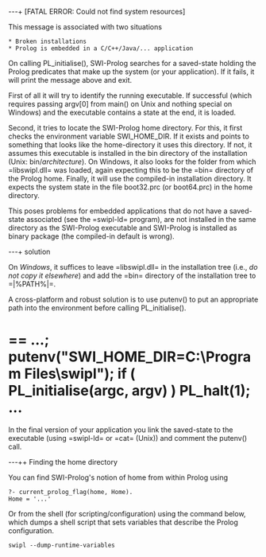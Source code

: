 ---+ [FATAL ERROR: Could not find system resources]

This message is associated with two situations

    * Broken installations
    * Prolog is embedded in a C/C++/Java/... application

On calling PL_initialise(), SWI-Prolog searches for a saved-state
holding the Prolog predicates that make up the system (or your
application). If it fails, it will print the message above and exit.

First of all it will try to identify the running executable. If
successful (which requires passing argv[0] from main() on Unix and
nothing special on Windows) and the executable contains a state at the
end, it is loaded.

Second, it tries to locate the SWI-Prolog home directory. For this, it
first checks the environment variable SWI_HOME_DIR. If it exists and
points to something that looks like the home-directory it uses this
directory. If not, it assumes this executable is installed in the bin
directory of the installation (Unix: bin/_architecture_). On Windows, it
also looks for the folder from which =libswipl.dll= was loaded, again
expecting this to be the =bin= directory of the Prolog home. Finally, it
will use the compiled-in installation directory. It expects the system
state in the file boot32.prc (or boot64.prc) in the home directory.

This poses problems for embedded applications that do not have a
saved-state associated (see the =swipl-ld= program), are not installed
in the same directory as the SWI-Prolog executable and SWI-Prolog is
installed as binary package (the compiled-in default is wrong).

---+ solution

On *Windows*, it suffices to leave =libswipl.dll= in the installation
tree (i.e., *do not copy it elsewhere*) and add the =bin= directory of
the installation tree to =|%PATH%|=.

A cross-platform and robust solution is to use putenv() to put an
appropriate path into the environment before calling PL_initialise().

==
	...;
	putenv("SWI_HOME_DIR=C:\\Program Files\\swipl");
	if ( PL_initialise(argc, argv) )
	  PL_halt(1);
	...
==

In the final version of your application you link the saved-state to the
executable (using =swipl-ld= or =cat= (Unix)) and comment the putenv()
call.

---++ Finding the home directory

You can find SWI-Prolog's notion of home from within Prolog using

  ```
  ?- current_prolog_flag(home, Home).
  Home = '...'
  ```

Or from the shell (for scripting/configuration) using the command below,
which dumps a shell script that sets variables that describe the Prolog
configuration.

  ```
  swipl --dump-runtime-variables
  ```
